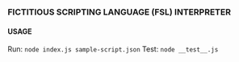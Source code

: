 ### FICTITIOUS SCRIPTING LANGUAGE (FSL) INTERPRETER 

#### USAGE
Run: `node index.js sample-script.json`
Test: `node __test__.js`